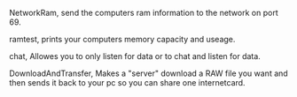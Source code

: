 NetworkRam, send the computers ram information to the network on port 69.

ramtest, prints your computers memory capacity and useage.

chat, Allowes you to only listen for data or to chat and listen for data.

DownloadAndTransfer, Makes a "server" download a RAW file you want and then sends it back to your pc so you can share one internetcard.
